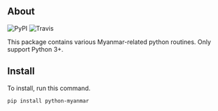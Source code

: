 ## About

![PyPI](https://img.shields.io/pypi/v/python-myanmar.svg)
![Travis](https://img.shields.io/travis/trhura/python-myanmar.svg)


This package contains various Myanmar-related python routines. Only support Python 3+. 

## Install

To install, run this command.

    pip install python-myanmar
